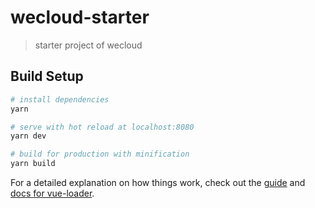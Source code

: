 # wecloud-starter

> starter project of wecloud

## Build Setup

``` bash
# install dependencies
yarn

# serve with hot reload at localhost:8080
yarn dev

# build for production with minification
yarn build
```

For a detailed explanation on how things work, check out the [guide](http://vuejs-templates.github.io/webpack/) and [docs for vue-loader](http://vuejs.github.io/vue-loader).
